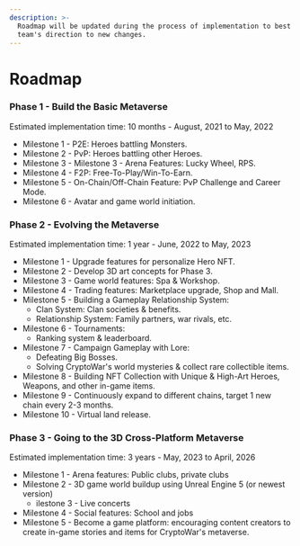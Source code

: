 ```yaml
---
description: >-
  Roadmap will be updated during the process of implementation to best represent
  team's direction to new changes.
---
```


# Roadmap

### Phase 1 - Build the Basic Metaverse

Estimated implementation time: 10 months - August, 2021 to May, 2022

* Milestone 1 - P2E: Heroes battling Monsters.
* Milestone 2 - PvP: Heroes battling other Heroes.
* Milestone 3 - Milestone 3 - Arena Features: Lucky Wheel, RPS.
* Milestone 4 - F2P: Free-To-Play/Win-To-Earn.
* Milestone 5 - On-Chain/Off-Chain Feature: PvP Challenge and Career Mode.
* Milestone 6 - Avatar and game world initiation.

### Phase 2 - Evolving the Metaverse&#x20;

Estimated implementation time: 1 year - June, 2022 to May, 2023

* Milestone 1 - Upgrade features for personalize Hero NFT.
* Milestone 2 - Develop 3D art concepts for Phase 3.
* Milestone 3 - Game world features: Spa & Workshop.
* Milestone 4 - Trading features: Marketplace upgrade, Shop and Mall.
* Milestone 5 - Building a Gameplay Relationship System:
  * Clan System: Clan societies & benefits.
  * Relationship System: Family partners, war rivals, etc.
* Milestone 6 - Tournaments:
  * Ranking system & leaderboard.
* Milestone 7 - Campaign Gameplay with Lore:
  * Defeating Big Bosses.
  * Solving CryptoWar's world mysteries & collect rare collectible items.
* Milestone 8 - Building NFT Collection with Unique & High-Art Heroes, Weapons, and other in-game items.
* Milestone 9 - Continuously expand to different chains, target 1 new chain every 2-3 months.
* Milestone 10 - Virtual land release.

### Phase 3 - Going to the 3D Cross-Platform Metaverse

Estimated implementation time: 3 years - May, 2023 to April, 2026

* Milestone 1 - Arena features: Public clubs, private clubs
* Milestone 2 - 3D game world buildup using Unreal Engine 5 (or newest version)
  * ilestone 3 - Live concerts
* Milestone 4 - Social features: School and jobs
* Milestone 5 - Become a game platform: encouraging content creators to create in-game stories and items for CryptoWar's metaverse.
